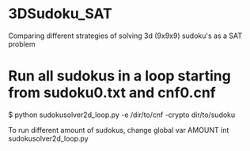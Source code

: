 # 3DSudoku_SAT
Comparing different strategies of solving 3d (9x9x9) sudoku's as a SAT problem

# Run all sudokus in a loop starting from sudoku0.txt and cnf0.cnf
$ python sudokusolver2d_loop.py -e /dir/to/cnf -crypto dir/to/sudoku

To run different amount of sudokus, change global var AMOUNT int sudokusolver2d_loop.py
